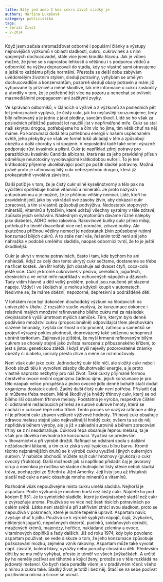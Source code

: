 ```yaml
---
title: Bílý jed aneb I bez cukru život sladký je
authors: Martina Lukešová
category: publicistika
tags:
- seriál Život
- 2-2014
---
```


Když jsem začala shromažďovat odborné i populární články a výstupy nejnovějších výzkumů v oblasti sladkostí, cukru, cukrovinek a s nimi spojených dochucovadel, stále více jsem kroutila hlavou. Jak je vůbec možné, že jsme se s naprostou lehkostí a většinou i s podporou vědců a odborníků na výživu dopracovali do stádia, kdy se vlastně sami otravujeme a ještě to každému přijde normální. Přestože se delší dobu zabývám uvědomělým životním stylem, sleduji potraviny, vyhýbám se umělým dochucovadlům a konzervantům, pozorně sleduji obaly potravin a mám již vytipované ty příznivé a méně škodlivé, tak mě informace o cukru zaskočily a utvrdily v tom, že je potřebné být více na pozoru a nenechat se ovlivnit masmediálními propagacemi ani zažitými zvyky.

Ve správách odborníků, v článcích o výživě a z výzkumů za posledních pět let jednoznačně vyplývá, že čistý cukr, jak ho nejčastěji konzumujeme, tedy bílý rafinovaný a je jedno z jaké plodiny, savcům škodí. Lidé se ho však za posledních přibližně padesát let naučili jíst v nepřiměřené míře. Cukr se stal naší skrytou drogou, potřebujeme ho a čím víc ho jíme, tím větší chuť na něj máme. Po konzumaci dodá tělu potřebnou energii v našem uspěchaném světě, jeho přebytky se však ve formě tuků ukládají v těle a způsobují obezitu a další choroby s ní spojené. V neposlední řadě také velmi výrazně podporuje růst kvasinek a plísní. Cukr je například zdroj potravy pro parazitickou kvasinku Candida albicans, která nás za jeho pravidelný přísun odměňuje neurotoxiny vyvolávajícími krátkodobou euforii. To je ten krátkodobý příjemný ukolébávající pocit po požití sladké potraviny. Možná právě proto je rafinovaný bílý cukr nebezpečnou drogou, která již prokazatelně vyvolává závislost.

Další potíž je v tom, že je čistý cukr silně kyselinotvorný a tělo pak na vyčištění spotřebuje hodně vitamínů a minerálů. Je proto nazýván antipotravinou a je možné, že je příčinou většiny nemocí. Lidé, kteří ho pravidelně jedí, jako by vykrádali své zásoby živin, aby dokázali cukr zpracovat, a tím si vlastně způsobují podvýživu. Nedostatek stopových minerálů, vitaminů a fytoživin, které udržují všechny systémy v těle zdravé, způsobí jejich selhávání. Následným symptomům dáváme různé nálepky jako diabetes, ADHD nebo rakovina. Rakovinové buňky cukr přímo milují, potřebují ho téměř dvacetkrát více než normální, zdravé buňky. Ale skutečnou příčinou většiny nemocí je nedostatek živin způsobený rutinní konzumací bílých cukrů. A to stále není vše, řešením totiž není ani jeho náhražka v podobě umělého sladidla, naopak odborníci tvrdí, že to je ještě škodlivější.

Cukr je ukryt v mnoha potravinách, často i tam, kde bychom ho ani nehledali. Když za celý den tento ukrytý cukr sečteme, dostaneme se třeba na třicet kostek. Jen litr kofoly jich obsahuje asi dvacet čtyři, coca-cola ještě více. Cukr je kromě cukrovinek v pečivu, cereáliích, jogurtech, dresincích a ve velké míře například v ochucených nápojích a džusech. Tady vidím hlavně u dětí velký problém, pokud jsou naučené pít slazené nápoje. Vždyť i ve školách si je mohou kdykoli koupit v automatech. Nedivme se, že máme obézní, nepozorné, depresivní a podrážděné děti.

V loňském roce byl dokončen dlouhodobý výzkum na hlodavcích na univerzitě v Utahu. Z rozsáhlé studie vyplývá, že konzumace dokonce i relativně malých množství rafinovaného bílého cukru má za následek dvojnásobně vyšší úmrtnost myších samiček. Těm, kterým bylo denně podáváno množství cukru (proporcionálně) odpovídající třem plechovkám slazené limonády, zvýšila úmrtnost o sto procent, zatímco u samečků se projevil výrazný pokles plodnosti, doprovázený také sníženou schopností ubránit teritorium. Zajímavé je zjištění, že myši krmené rafinovaným bílým cukrem se chovaly stejně jako zvířata narozená z příbuzenského křížení, to jest s jistou genetickou zátěží. I když myši nejevily pozorovatelné známky obezity či diabetu, umíraly přesto dříve a méně se rozmnožovaly.

Není však cukr jako cukr. Jednoduchý cukr tělo ničí, ale složitý cukr neboli škrob slouží tělu k vytvoření zásoby dlouhotrvající energie, a je proto vlastně naprosto nezbytný pro náš život. Také cukry přijímané formou čerstvého ovoce nečiní organizmu žádnou újmu, jejich konzumace je pro tělo naopak velice prospěšná a jedno ovocné jídlo denně bohatě stačí dodat organizmu dostatek cukrů. Žádný další čistý cukr není potřeba. Přisladit čaj si můžeme třeba medem. Méně škodlivý je hnědý třtinový cukr, který se od bílého liší obsahem třtinové melasy. Podstatná je výroba, respektive čištění či odstranění nežádoucích příměsí ze surové cukrové hmoty, která se nachází v cukrové řepě nebo třtině. Tento proces se nazývá rafinace a díky ní je přírodní cukr zbaven veškeré výživové hodnoty. Třtinový cukr obsahuje zdravou melasu stejně jako nejkvalitnější hnědý cukr, ovšem ta se do něj nepřidává během výroby, ale je již v základní surovině a během zpracování třtiny se z ní neodstraňuje. Cukrová řepa obsahuje řepnou melasu, ta je však pro člověka nevhodná ke konzumaci. Využívá se především v lihovarnictví a při výrobě droždí. Rafinací se odstraní spolu s dalšími nežádoucími látkami, a tím cukr získá svoji typickou bílou barvu. Kromě těchto nejznámějších druhů se k výrobě cukru využívá i jiných cukerných surovin. V nabídce obchodů můžete najít cukr hroznový (glukóza) a cukr ovocný (fruktóza). Další možností jak si například přisladit čaj je javorový sirup a novinkou je rostlina se sladce chutnajícími listy stévie neboli sladká tráva, pocházející ze Střední a Jižní Ameriky. Její listy jsou až třistakrát sladší než cukr a navíc obsahuje mnoho minerálů a vitamínů.

Rozhodně však nepoužívejme místo cukru umělá sladidla. Nejhorší je aspartam. Podle výzkumů je mnohem horší než čistý cukr. Najdete ho pod kódem E 951. Je to syntetické sladidlo, které je dvojnásobně sladší než cukr a zvýrazňuje aroma. Používá se ve více než šesti tisících potravinách po celém světě. Látka není stabilní a při zahřívání ztrácí svou sladkost, proto se nepoužívá v pokrmech, které je nutné tepelně upravit. Aspartam navíc zvyšuje chuť k jídlu. Používá se k výrobě sypkých nápojů, čajů, žvýkaček, některých jogurtů, nepečených dezertů, pudinků, snídaňových cereálií, mražených krémů, majonézy, hořčice, nakládané zeleniny a ovoce, vitamínových doplňků a řady dalších. Již od roku 1974, kdy bylo povoleno aspartam používat, se vede diskuze o tom, že jeho konzumace způsobuje poškozování mozku, zejména vznik rakoviny. Aspartam může také vyvolat např. závratě, bolení hlavy, vyrážky nebo poruchy chování u dětí. Především děti by se mu měly vyhýbat, přesto je téměř ve všech žvýkačkách. A určitě by ho neměly požívat ani těhotné a kojící ženy, protože se v těle rozkládá na jedovatý metanol.
Co bych ráda poradila všem je v pradávném rčení: všeho s mírou a cukru také. Sladký život je totiž i bez něj. Stačí se na sebe podívat pozitivníma očima a široce se usmát.
